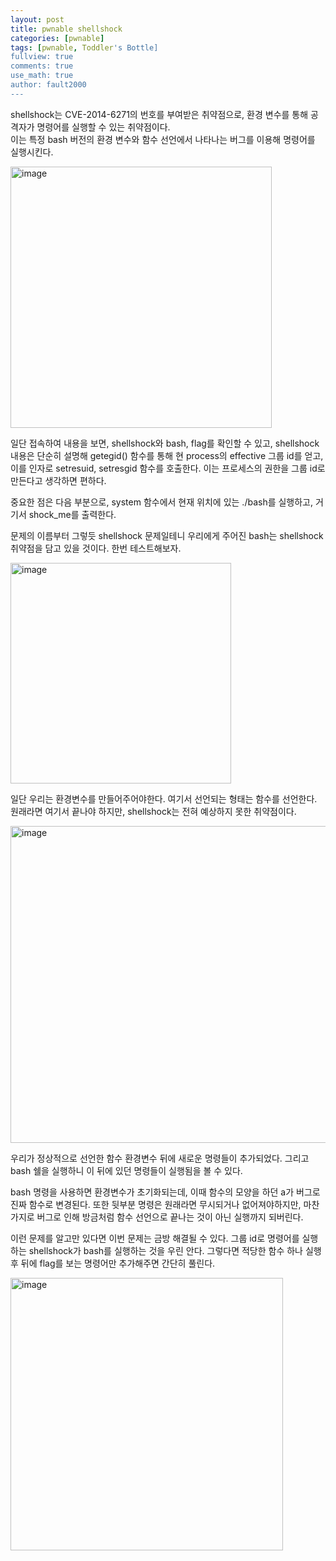 ```yaml
---
layout: post
title: pwnable shellshock
categories: [pwnable]
tags: [pwnable, Toddler's Bottle]
fullview: true
comments: true
use_math: true
author: fault2000
---
```


shellshock는 CVE-2014-6271의 번호를 부여받은 취약점으로, 환경 변수를 통해 공격자가 명령어를 실행할 수 있는 취약점이다.  
이는 특정 bash 버전의 환경 변수와 함수 선언에서 나타나는 버그를 이용해 명령어를 실행시킨다.  

<img width="418" alt="image" src="https://user-images.githubusercontent.com/73513005/193805711-795ccd58-22c6-40a3-aedc-bcdc2db15d80.png">

일단 접속하여 내용을 보면, shellshock와 bash, flag를 확인할 수 있고, shellshock 내용은 단순히 설명해 getegid() 함수를 통해 현 process의 effective 그룹 id를 얻고, 이를 인자로 setresuid, setresgid 함수를 호출한다. 이는 프로세스의 권한을 그룹 id로 만든다고 생각하면 편하다.  

중요한 점은 다음 부분으로, system 함수에서 현재 위치에 있는 ./bash를 실행하고, 거기서 shock_me를 출력한다.  

문제의 이름부터 그렇듯 shellshock 문제일테니 우리에게 주어진 bash는 shellshock 취약점을 담고 있을 것이다. 한번 테스트해보자.  

<img width="353" alt="image" src="https://user-images.githubusercontent.com/73513005/193819254-83c55162-719c-4d36-b7f6-396cb188de99.png">

일단 우리는 환경변수를 만들어주어야한다. 여기서 선언되는 형태는 함수를 선언한다. 원래라면 여기서 끝나야 하지만, shellshock는 전혀 예상하지 못한 취약점이다.  

<img width="507" alt="image" src="https://user-images.githubusercontent.com/73513005/193821629-b93e7071-d63c-43cf-a1a3-f05c216ffe97.png">

우리가 정상적으로 선언한 함수 환경변수 뒤에 새로운 명령들이 추가되었다. 그리고 bash 쉘을 실행하니 이 뒤에 있던 명령들이 실행됨을 볼 수 있다.  

bash 명령을 사용하면 환경변수가 초기화되는데, 이때 함수의 모양을 하던 a가 버그로 진짜 함수로 변경된다. 또한 뒷부분 명령은 원래라면 무시되거나 없어져야하지만, 마찬가지로 버그로 인해 방금처럼 함수 선언으로 끝나는 것이 아닌 실행까지 되버린다.  

이런 문제를 알고만 있다면 이번 문제는 금방 해결될 수 있다. 그룹 id로 명령어를 실행하는 shellshock가 bash를 실행하는 것을 우린 안다. 그렇다면 적당한 함수 하나 실행 후 뒤에 flag를 보는 명령어만 추가해주면 간단히 풀린다.  

<img width="436" alt="image" src="https://user-images.githubusercontent.com/73513005/193827138-b45ea10b-02c0-472b-8cbd-029c314ae326.png">

